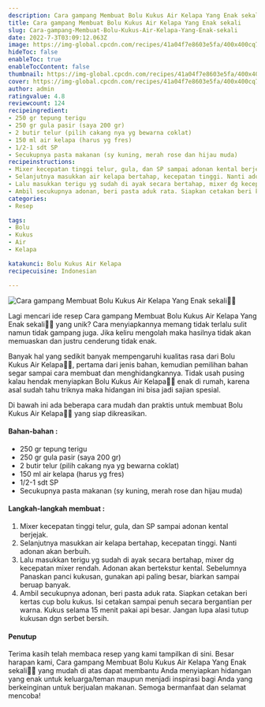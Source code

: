 ```yaml
---
description: Cara gampang Membuat Bolu Kukus Air Kelapa Yang Enak sekali"
title: Cara gampang Membuat Bolu Kukus Air Kelapa Yang Enak sekali
slug: Cara-gampang-Membuat-Bolu-Kukus-Air-Kelapa-Yang-Enak-sekali
date: 2022-7-3T03:09:12.063Z
image: https://img-global.cpcdn.com/recipes/41a04f7e8603e5fa/400x400cq70/photo.jpg
hideToc: false
enableToc: true
enableTocContent: false
thumbnail: https://img-global.cpcdn.com/recipes/41a04f7e8603e5fa/400x400cq70/photo.jpg
cover: https://img-global.cpcdn.com/recipes/41a04f7e8603e5fa/400x400cq70/photo.jpg
author: admin
ratingvalue: 4.8
reviewcount: 124
recipeingredient:
- 250 gr tepung terigu
- 250 gr gula pasir (saya 200 gr)
- 2 butir telur (pilih cakang nya yg bewarna coklat)
- 150 ml air kelapa (harus yg fres)
- 1/2-1 sdt SP
- Secukupnya pasta makanan (sy kuning, merah rose dan hijau muda)
recipeinstructions:
- Mixer kecepatan tinggi telur, gula, dan SP sampai adonan kental berjejak.
- Selanjutnya masukkan air kelapa bertahap, kecepatan tinggi. Nanti adonan akan berbuih.
- Lalu masukkan terigu yg sudah di ayak secara bertahap, mixer dg kecepatan mixer rendah. Adonan akan bertekstur kental. Sebelumnya Panaskan panci kukusan, gunakan api paling besar, biarkan sampai beruap banyak.
- Ambil secukupnya adonan, beri pasta aduk rata. Siapkan cetakan beri kertas cup bolu kukus. Isi cetakan sampai penuh secara bergantian per warna. Kukus selama 15 menit pakai api besar. Jangan lupa alasi tutup kukusan dgn serbet bersih.
categories:
- Resep

tags:
- Bolu
- Kukus
- Air
- Kelapa

katakunci: Bolu Kukus Air Kelapa
recipecuisine: Indonesian

---
```


![Cara gampang Membuat Bolu Kukus Air Kelapa Yang Enak sekali👩‍🍳](https://img-global.cpcdn.com/recipes/41a04f7e8603e5fa/400x400cq70/photo.jpg)

Lagi mencari ide resep Cara gampang Membuat Bolu Kukus Air Kelapa Yang Enak sekali👩‍🍳 yang unik? Cara menyiapkannya memang tidak terlalu sulit namun tidak gampang juga. Jika keliru mengolah maka hasilnya tidak akan memuaskan dan justru cenderung tidak enak.

Banyak hal yang sedikit banyak mempengaruhi kualitas rasa dari Bolu Kukus Air Kelapa👩‍🍳, pertama dari jenis bahan, kemudian pemilihan bahan segar sampai cara membuat dan menghidangkannya. Tidak usah pusing kalau hendak menyiapkan Bolu Kukus Air Kelapa👩‍🍳 enak di rumah, karena asal sudah tahu triknya maka hidangan ini bisa jadi sajian spesial.

Di bawah ini ada beberapa cara mudah dan praktis untuk membuat Bolu Kukus Air Kelapa👩‍🍳 yang siap dikreasikan.

<!--inarticleads1-->

#### Bahan-bahan :

- 250 gr tepung terigu
- 250 gr gula pasir (saya 200 gr)
- 2 butir telur (pilih cakang nya yg bewarna coklat)
- 150 ml air kelapa (harus yg fres)
- 1/2-1 sdt SP
- Secukupnya pasta makanan (sy kuning, merah rose dan hijau muda)

<!--inarticleads2-->

#### Langkah-langkah membuat :

1. Mixer kecepatan tinggi telur, gula, dan SP sampai adonan kental berjejak.
1. Selanjutnya masukkan air kelapa bertahap, kecepatan tinggi. Nanti adonan akan berbuih.
1. Lalu masukkan terigu yg sudah di ayak secara bertahap, mixer dg kecepatan mixer rendah. Adonan akan bertekstur kental. Sebelumnya Panaskan panci kukusan, gunakan api paling besar, biarkan sampai beruap banyak.
1. Ambil secukupnya adonan, beri pasta aduk rata. Siapkan cetakan beri kertas cup bolu kukus. Isi cetakan sampai penuh secara bergantian per warna. Kukus selama 15 menit pakai api besar. Jangan lupa alasi tutup kukusan dgn serbet bersih.

#### Penutup

Terima kasih telah membaca resep yang kami tampilkan di sini. Besar harapan kami, Cara gampang Membuat Bolu Kukus Air Kelapa Yang Enak sekali👩‍🍳 yang mudah di atas dapat membantu Anda menyiapkan hidangan yang enak untuk keluarga/teman maupun menjadi inspirasi bagi Anda yang berkeinginan untuk berjualan makanan. Semoga bermanfaat dan selamat mencoba!